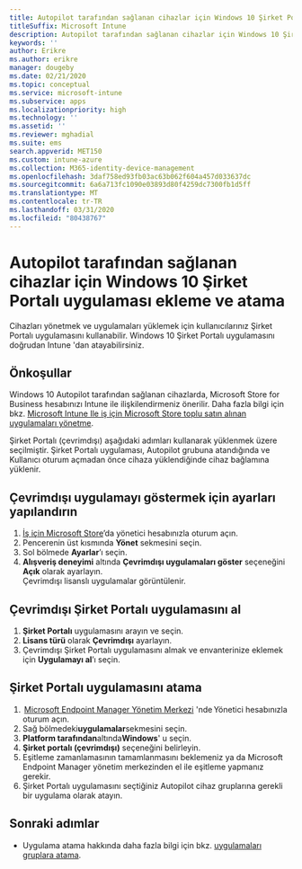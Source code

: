 ```yaml
---
title: Autopilot tarafından sağlanan cihazlar için Windows 10 Şirket Portalı uygulaması ekleme ve atama
titleSuffix: Microsoft Intune
description: Autopilot tarafından sağlanan cihazlar için Windows 10 Şirket Portalı uygulamasını ekleyin ve Intune 'a atayın.
keywords: ''
author: Erikre
ms.author: erikre
manager: dougeby
ms.date: 02/21/2020
ms.topic: conceptual
ms.service: microsoft-intune
ms.subservice: apps
ms.localizationpriority: high
ms.technology: ''
ms.assetid: ''
ms.reviewer: mghadial
ms.suite: ems
search.appverid: MET150
ms.custom: intune-azure
ms.collection: M365-identity-device-management
ms.openlocfilehash: 3daf758ed93fb03ac63b062f604a457d033637dc
ms.sourcegitcommit: 6a6a713fc1090e03893d80f4259dc7300fb1d5ff
ms.translationtype: MT
ms.contentlocale: tr-TR
ms.lasthandoff: 03/31/2020
ms.locfileid: "80438767"
---
```

# <a name="add-and-assign-the-windows-10-company-portal-app-for-autopilot-provisioned-devices"></a>Autopilot tarafından sağlanan cihazlar için Windows 10 Şirket Portalı uygulaması ekleme ve atama

Cihazları yönetmek ve uygulamaları yüklemek için kullanıcılarınız Şirket Portalı uygulamasını kullanabilir. Windows 10 Şirket Portalı uygulamasını doğrudan Intune 'dan atayabilirsiniz. 

## <a name="prerequisites"></a>Önkoşullar

Windows 10 Autopilot tarafından sağlanan cihazlarda, Microsoft Store for Business hesabınızı Intune ile ilişkilendirmeniz önerilir. Daha fazla bilgi için bkz. [Microsoft Intune Ile iş için Microsoft Store toplu satın alınan uygulamaları yönetme](windows-store-for-business.md).

Şirket Portalı (çevrimdışı) aşağıdaki adımları kullanarak yüklenmek üzere seçilmiştir. Şirket Portalı uygulaması, Autopilot grubuna atandığında ve Kullanıcı oturum açmadan önce cihaza yüklendiğinde cihaz bağlamına yüklenir. 

## <a name="configure-settings-to-show-offline-app"></a>Çevrimdışı uygulamayı göstermek için ayarları yapılandırın

1. [İş için Microsoft Store](https://www.microsoft.com/business-store)’da yönetici hesabınızla oturum açın.
2. Pencerenin üst kısmında **Yönet** sekmesini seçin.
3. Sol bölmede **Ayarlar**’ı seçin.
4. **Alışveriş deneyimi** altında **Çevrimdışı uygulamaları göster** seçeneğini **Açık** olarak ayarlayın.  
    Çevrimdışı lisanslı uygulamalar görüntülenir.

## <a name="get-the-offline-company-portal-app"></a>Çevrimdışı Şirket Portalı uygulamasını al

1. **Şirket Portalı** uygulamasını arayın ve seçin.
2. **Lisans türü** olarak **Çevrimdışı** ayarlayın.
3. Çevrimdışı Şirket Portalı uygulamasını almak ve envanterinize eklemek için **Uygulamayı al**’ı seçin.

## <a name="assign-the-company-portal-app"></a>Şirket Portalı uygulamasını atama

1.  [Microsoft Endpoint Manager Yönetim Merkezi](https://go.microsoft.com/fwlink/?linkid=2109431) 'nde Yönetici hesabınızla oturum açın. 
2. Sağ bölmedeki**uygulamalar**sekmesini seçin.
3. **Platform tarafından**altında**Windows**' u seçin.
4. **Şirket portalı (çevrimdışı)** seçeneğini belirleyin.
5. Eşitleme zamanlamasının tamamlanmasını beklemeniz ya da Microsoft Endpoint Manager yönetim merkezinden el ile eşitleme yapmanız gerekir.
6. Şirket Portalı uygulamasını seçtiğiniz Autopilot cihaz gruplarına gerekli bir uygulama olarak atayın.

## <a name="next-steps"></a>Sonraki adımlar

- Uygulama atama hakkında daha fazla bilgi için bkz. [uygulamaları gruplara atama](apps-deploy.md).

